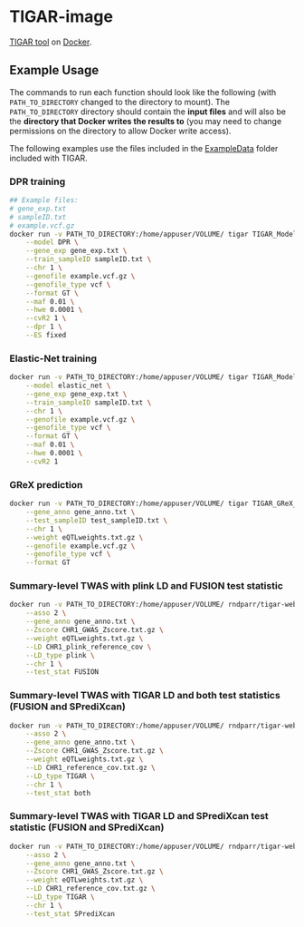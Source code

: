 # TIGAR-image
[TIGAR tool](https://github.com/yanglab-emory/TIGAR) on [Docker](https://hub.docker.com/repository/docker/rndparr/tigar-web/general). 


## Example Usage

The commands to run each function should look like the following (with `PATH_TO_DIRECTORY` changed to the directory to mount). The `PATH_TO_DIRECTORY` directory  should contain the **input files** and will also be the **directory that Docker writes the results to** (you may need to change permissions on the directory to allow Docker write access).

The following examples use the files included in the [ExampleData](https://github.com/yanglab-emory/TIGAR/tree/master/ExampleData) folder included with TIGAR.

### DPR training
```bash
## Example files:
# gene_exp.txt
# sampleID.txt 
# example.vcf.gz
docker run -v PATH_TO_DIRECTORY:/home/appuser/VOLUME/ tigar TIGAR_Model_Train.sh \
	--model DPR \
	--gene_exp gene_exp.txt \
	--train_sampleID sampleID.txt \
	--chr 1 \
	--genofile example.vcf.gz \
	--genofile_type vcf \
	--format GT \
	--maf 0.01 \
	--hwe 0.0001 \
	--cvR2 1 \
	--dpr 1 \
	--ES fixed
```

### Elastic-Net training
```bash
docker run -v PATH_TO_DIRECTORY:/home/appuser/VOLUME/ tigar TIGAR_Model_Train.sh \
	--model elastic_net \
	--gene_exp gene_exp.txt \
	--train_sampleID sampleID.txt \
	--chr 1 \
	--genofile example.vcf.gz \
	--genofile_type vcf \
	--format GT \
	--maf 0.01 \
	--hwe 0.0001 \
	--cvR2 1
```

### GReX prediction
```bash
docker run -v PATH_TO_DIRECTORY:/home/appuser/VOLUME/ tigar TIGAR_GReX_Pred.sh \
	--gene_anno gene_anno.txt \
	--test_sampleID test_sampleID.txt \
	--chr 1 \
	--weight eQTLweights.txt.gz \
	--genofile example.vcf.gz \
	--genofile_type vcf \
	--format GT
```

### Summary-level TWAS with plink LD and FUSION test statistic
```bash
docker run -v PATH_TO_DIRECTORY:/home/appuser/VOLUME/ rndparr/tigar-web:v1.1 TIGAR_TWAS.sh \
	--asso 2 \
	--gene_anno gene_anno.txt \
	--Zscore CHR1_GWAS_Zscore.txt.gz \
	--weight eQTLweights.txt.gz \
	--LD CHR1_plink_reference_cov \
	--LD_type plink \
	--chr 1 \
	--test_stat FUSION
```

### Summary-level TWAS with TIGAR LD and both test statistics (FUSION and SPrediXcan)
```bash
docker run -v PATH_TO_DIRECTORY:/home/appuser/VOLUME/ rndparr/tigar-web:v1.1 TIGAR_TWAS.sh \
	--asso 2 \
	--gene_anno gene_anno.txt \
	--Zscore CHR1_GWAS_Zscore.txt.gz \
	--weight eQTLweights.txt.gz \
	--LD CHR1_reference_cov.txt.gz \
	--LD_type TIGAR \
	--chr 1 \
	--test_stat both
```

### Summary-level TWAS with TIGAR LD and SPrediXcan test statistic (FUSION and SPrediXcan)
```bash
docker run -v PATH_TO_DIRECTORY:/home/appuser/VOLUME/ rndparr/tigar-web:v1.1 TIGAR_TWAS.sh \
	--asso 2 \
	--gene_anno gene_anno.txt \
	--Zscore CHR1_GWAS_Zscore.txt.gz \
	--weight eQTLweights.txt.gz \
	--LD CHR1_reference_cov.txt.gz \
	--LD_type TIGAR \
	--chr 1 \
	--test_stat SPrediXcan
```
